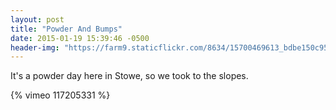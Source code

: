 ```yaml
---
layout: post
title: "Powder And Bumps"
date: 2015-01-19 15:39:46 -0500
header-img: "https://farm9.staticflickr.com/8634/15700469613_bdbe150c95_o.jpg"
---
```

It's a powder day here in Stowe, so we took to the slopes. 

{% vimeo 117205331 %}
